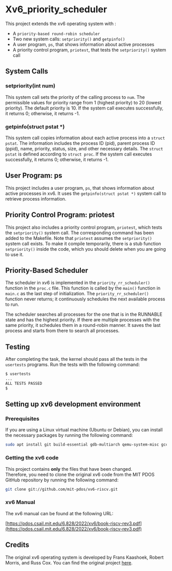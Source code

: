 # Xv6_priority_scheduler

This project extends the xv6 operating system with :

- A `priority-based round-robin scheduler`
- Two new system calls: `setpriority()` and `getpinfo()`
- A user program, `ps`, that shows information about active processes
- A priority control program, `priotest`, that tests the `setpriority()` system call

## System Calls

### setpriority(int num)

This system call sets the priority of the calling process to `num`. The permissible values for priority range from 1 (highest priority) to 20 (lowest priority). The default priority is 10. If the system call executes successfully, it returns 0; otherwise, it returns -1.

### getpinfo(struct pstat *)

This system call copies information about each active process into a `struct pstat`. The information includes the process ID (pid), parent process ID (ppid), name, priority, status, size, and other necessary details. The `struct pstat` is defined according to `struct proc`. If the system call executes successfully, it returns 0; otherwise, it returns -1.

## User Program: ps

This project includes a user program, `ps`, that shows information about active processes in xv6. It uses the `getpinfo(struct pstat *)` system call to retrieve process information.

## Priority Control Program: priotest

This project also includes a priority control program, `priotest`, which tests the `setpriority()` system call. The corresponding command has been added to the Makefile. Note that `priotest` assumes the `setpriority()` system call exists. To make it compile temporarily, there is a stub function `setpriority()` inside the code, which you should delete when you are going to use it.

## Priority-Based Scheduler

The scheduler in xv6 is implemented in the `priority_rr_scheduler()` function in the `proc.c` file. This function is called by the `main()` function in `main.c` as the last step of initialization. The `priority_rr_scheduler()` function never returns; it continuously schedules the next available process to run.

The scheduler searches all processes for the one that is in the RUNNABLE state and has the highest priority. If there are multiple processes with the same priority, it schedules them in a round-robin manner. It saves the last process and starts from there to search all processes.

## Testing

After completing the task, the kernel should pass all the tests in the `usertests` programs. Run the tests with the following command:

```bash
$ usertests
...
ALL TESTS PASSED
$
```

## Setting up xv6 development environment

### Prerequisites

If you are using a Linux virtual machine (Ubuntu or Debian), you can install the necessary packages by running the following command:

```bash
sudo apt install git build-essential gdb-multiarch qemu-system-misc gcc-riscv64-linux-gnu binutils-riscv64-linux-gnu
```

### Getting the xv6 code

This project contains __only__ the files that have been changed.  
Therefore, you need to clone the original xv6 code from the MIT PDOS GitHub repository by running the following command:

```bash
git clone git://github.com/mit-pdos/xv6-riscv.git
```

### xv6 Manual

The xv6 manual can be found at the following URL:

[https://pdos.csail.mit.edu/6.828/2022/xv6/book-riscv-rev3.pdf](https://pdos.csail.mit.edu/6.828/2022/xv6/book-riscv-rev3.pdf)

## Credits

The original xv6 operating system is developed by Frans Kaashoek, Robert Morris, and Russ Cox. You can find the original project [here](https://github.com/mit-pdos/xv6-riscv).